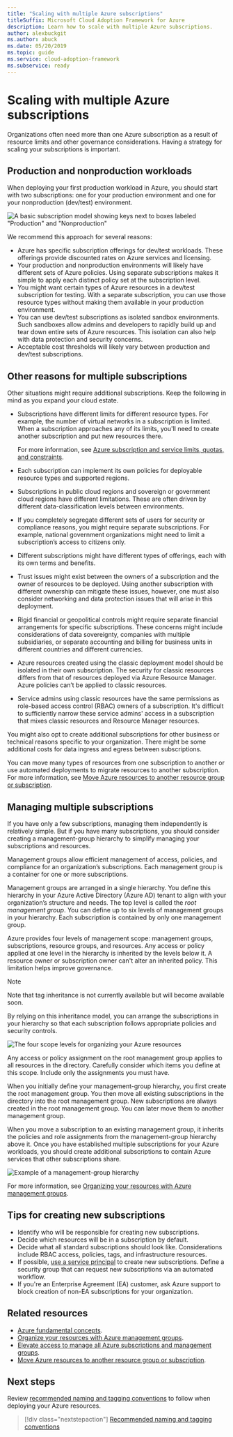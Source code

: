 ```yaml
---
title: "Scaling with multiple Azure subscriptions"
titleSuffix: Microsoft Cloud Adoption Framework for Azure
description: Learn how to scale with multiple Azure subscriptions.
author: alexbuckgit
ms.author: abuck
ms.date: 05/20/2019
ms.topic: guide
ms.service: cloud-adoption-framework
ms.subservice: ready
---
```


# Scaling with multiple Azure subscriptions

Organizations often need more than one Azure subscription as a result of resource limits and other governance considerations. Having a strategy for scaling your subscriptions is important.

## Production and nonproduction workloads

When deploying your first production workload in Azure, you should start with two subscriptions: one for your production environment and one for your nonproduction (dev/test) environment.

![A basic subscription model showing keys next to boxes labeled "Production" and "Nonproduction"](../../_images/ready/basic-subscription-model.png)

We recommend this approach for several reasons:

- Azure has specific subscription offerings for dev/test workloads. These offerings provide discounted rates on Azure services and licensing.
- Your production and nonproduction environments will likely have different sets of Azure policies. Using separate subscriptions makes it simple to apply each distinct policy set at the subscription level.
- You might want certain types of Azure resources in a dev/test subscription for testing. With a separate subscription, you can use those resource types without making them available in your production environment.
- You can use dev/test subscriptions as isolated sandbox environments. Such sandboxes allow admins and developers to rapidly build up and tear down entire sets of Azure resources. This isolation can also help with data protection and security concerns.
- Acceptable cost thresholds will likely vary between production and dev/test subscriptions.

## Other reasons for multiple subscriptions

Other situations might require additional subscriptions. Keep the following in mind as you expand your cloud estate.

- Subscriptions have different limits for different resource types. For example, the number of virtual networks in a subscription is limited. When a subscription approaches any of its limits, you'll need to create another subscription and put new resources there.

  For more information, see [Azure subscription and service limits, quotas, and constraints](https://docs.microsoft.com/azure/azure-subscription-service-limits).

- Each subscription can implement its own policies for deployable resource types and supported regions.

- Subscriptions in public cloud regions and sovereign or government cloud regions have different limitations. These are often driven by different data-classification levels between environments.

- If you completely segregate different sets of users for security or compliance reasons, you might require separate subscriptions. For example, national government organizations might need to limit a subscription’s access to citizens only.

- Different subscriptions might have different types of offerings, each with its own terms and benefits.

- Trust issues might exist between the owners of a subscription and the owner of resources to be deployed. Using another subscription with different ownership can mitigate these issues, however, one must also consider networking and data protection issues that will arise in this deployment.

- Rigid financial or geopolitical controls might require separate financial arrangements for specific subscriptions. These concerns might include considerations of data sovereignty, companies with multiple subsidiaries, or separate accounting and billing for business units in different countries and different currencies.

- Azure resources created using the classic deployment model should be isolated in their own subscription. The security for classic resources differs from that of resources deployed via Azure Resource Manager. Azure policies can’t be applied to classic resources.

- Service admins using classic resources have the same permissions as role-based access control (RBAC) owners of a subscription. It's difficult to sufficiently narrow these service admins' access in a subscription that mixes classic resources and Resource Manager resources.

You might also opt to create additional subscriptions for other business or technical reasons specific to your organization. There might be some additional costs for data ingress and egress between subscriptions.

You can move many types of resources from one subscription to another or use automated deployments to migrate resources to another subscription. For more information, see [Move Azure resources to another resource group or subscription](https://docs.microsoft.com/azure/azure-resource-manager/resource-group-move-resources).

## Managing multiple subscriptions

If you have only a few subscriptions, managing them independently is relatively simple. But if you have many subscriptions, you should consider creating a management-group hierarchy to simplify managing your subscriptions and resources.

Management groups allow efficient management of access, policies, and compliance for an organization’s subscriptions. Each management group is a container for one or more subscriptions.

Management groups are arranged in a single hierarchy. You define this hierarchy in your Azure Active Directory (Azure AD) tenant to align with your organization’s structure and needs. The top level is called the *root management group*. You can define up to six levels of management groups in your hierarchy. Each subscription is contained by only one management group.

Azure provides four levels of management scope: management groups, subscriptions, resource groups, and resources. Any access or policy applied at one level in the hierarchy is inherited by the levels below it. A resource owner or subscription owner can't alter an inherited policy. This limitation helps improve governance.

> [!NOTE]
> Note that tag inheritance is not currently available but will become available soon.

By relying on this inheritance model, you can arrange the subscriptions in your hierarchy so that each subscription follows appropriate policies and security controls.

![The four scope levels for organizing your Azure resources](../../ready/azure-readiness-guide/media/organize-resources/scope-levels.png)

Any access or policy assignment on the root management group applies to all resources in the directory. Carefully consider which items you define at this scope. Include only the assignments you must have.

When you initially define your management-group hierarchy, you first create the root management group. You then move all existing subscriptions in the directory into the root management group. New subscriptions are always created in the root management group. You can later move them to another management group.

When you move a subscription to an existing management group, it inherits the policies and role assignments from the management-group hierarchy above it. Once you have established multiple subscriptions for your Azure workloads, you should create additional subscriptions to contain Azure services that other subscriptions share.

![Example of a management-group hierarchy](../../_images/ready/management-group-hierarchy.png)

For more information, see [Organizing your resources with Azure management groups](https://docs.microsoft.com/azure/governance/management-groups).

## Tips for creating new subscriptions

- Identify who will be responsible for creating new subscriptions.
- Decide which resources will be in a subscription by default.
- Decide what all standard subscriptions should look like. Considerations include RBAC access, policies, tags, and infrastructure resources.
- If possible, [use a service principal](https://docs.microsoft.com/azure/azure-resource-manager/grant-access-to-create-subscription) to create new subscriptions. Define a security group that can request new subscriptions via an automated workflow.
- If you're an Enterprise Agreement (EA) customer, ask Azure support to block creation of non-EA subscriptions for your organization.

## Related resources

- [Azure fundamental concepts](./fundamental-concepts.md).
- [Organize your resources with Azure management groups](https://docs.microsoft.com/azure/governance/management-groups).
- [Elevate access to manage all Azure subscriptions and management groups](https://docs.microsoft.com/azure/role-based-access-control/elevate-access-global-admin).
- [Move Azure resources to another resource group or subscription](https://docs.microsoft.com/azure/azure-resource-manager/resource-group-move-resources).

## Next steps

Review [recommended naming and tagging conventions](./naming-and-tagging.md) to follow when deploying your Azure resources.

> [!div class="nextstepaction"]
> [Recommended naming and tagging conventions](./naming-and-tagging.md)
